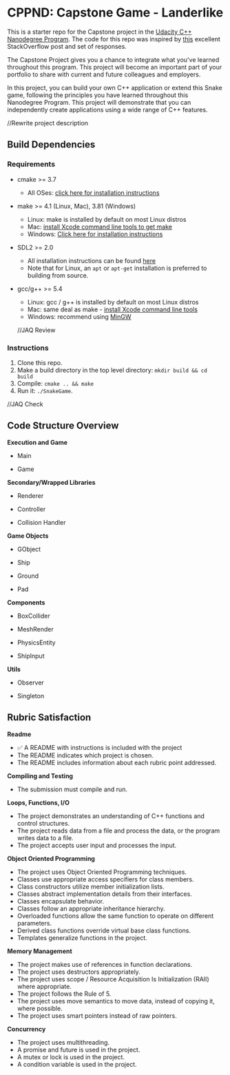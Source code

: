 # CPPND: Capstone Game - Landerlike

This is a starter repo for the Capstone project in the [Udacity C++ Nanodegree Program](https://www.udacity.com/course/c-plus-plus-nanodegree--nd213). The code for this repo was inspired by [this](https://codereview.stackexchange.com/questions/212296/snake-game-in-c-with-sdl) excellent StackOverflow post and set of responses.

The Capstone Project gives you a chance to integrate what you've learned throughout this program. This project will become an important part of your portfolio to share with current and future colleagues and employers.

In this project, you can build your own C++ application or extend this Snake game, following the principles you have learned throughout this Nanodegree Program. This project will demonstrate that you can independently create applications using a wide range of C++ features.

//Rewrite project description

## Build Dependencies

### Requirements

* cmake >= 3.7
  * All OSes: [click here for installation instructions](https://cmake.org/install/)
* make >= 4.1 (Linux, Mac), 3.81 (Windows)
  * Linux: make is installed by default on most Linux distros
  * Mac: [install Xcode command line tools to get make](https://developer.apple.com/xcode/features/)
  * Windows: [Click here for installation instructions](http://gnuwin32.sourceforge.net/packages/make.htm)
* SDL2 >= 2.0
  * All installation instructions can be found [here](https://wiki.libsdl.org/Installation)
  * Note that for Linux, an `apt` or `apt-get` installation is preferred to building from source.
* gcc/g++ >= 5.4
  * Linux: gcc / g++ is installed by default on most Linux distros
  * Mac: same deal as make - [install Xcode command line tools](https://developer.apple.com/xcode/features/)
  * Windows: recommend using [MinGW](http://www.mingw.org/)

  //JAQ Review

### Instructions

1. Clone this repo.
2. Make a build directory in the top level directory: `mkdir build && cd build`
3. Compile: `cmake .. && make`
4. Run it: `./SnakeGame`.

  //JAQ Check

## Code Structure Overview

**Execution and Game**

- Main

- Game

**Secondary/Wrapped Libraries**


- Renderer

- Controller

- Collision Handler

**Game Objects**

- GObject

- Ship

- Ground

- Pad

**Components**

- BoxCollider

- MeshRender

- PhysicsEntity

- ShipInput

**Utils**

- Observer

- Singleton

## Rubric Satisfaction

**Readme**

- ✅ A README with instructions is included with the project
- The README indicates which project is chosen.
- The README includes information about each rubric point addressed.

**Compiling and Testing**

- The submission must compile and run.

**Loops, Functions, I/O**

- The project demonstrates an understanding of C++ functions and control structures.
- The project reads data from a file and process the data, or the program writes data to a file.
- The project accepts user input and processes the input.

**Object Oriented Programming**

- The project uses Object Oriented Programming techniques.
- Classes use appropriate access specifiers for class members.
- Class constructors utilize member initialization lists.
- Classes abstract implementation details from their interfaces.
- Classes encapsulate behavior.
- Classes follow an appropriate inheritance hierarchy.
- Overloaded functions allow the same function to operate on different parameters.
- Derived class functions override virtual base class functions.
- Templates generalize functions in the project.

**Memory Management**

- The project makes use of references in function declarations.
- The project uses destructors appropriately.
- The project uses scope / Resource Acquisition Is Initialization (RAII) where appropriate.
- The project follows the Rule of 5.
- The project uses move semantics to move data, instead of copying it, where possible.
- The project uses smart pointers instead of raw pointers.

**Concurrency**
- The project uses multithreading.
- A promise and future is used in the project.
- A mutex or lock is used in the project.
- A condition variable is used in the project.
